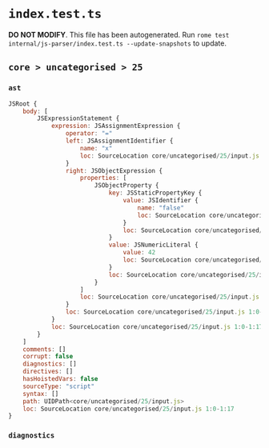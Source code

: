 # `index.test.ts`

**DO NOT MODIFY**. This file has been autogenerated. Run `rome test internal/js-parser/index.test.ts --update-snapshots` to update.

## `core > uncategorised > 25`

### `ast`

```javascript
JSRoot {
	body: [
		JSExpressionStatement {
			expression: JSAssignmentExpression {
				operator: "="
				left: JSAssignmentIdentifier {
					name: "x"
					loc: SourceLocation core/uncategorised/25/input.js 1:0-1:1 (x)
				}
				right: JSObjectExpression {
					properties: [
						JSObjectProperty {
							key: JSStaticPropertyKey {
								value: JSIdentifier {
									name: "false"
									loc: SourceLocation core/uncategorised/25/input.js 1:6-1:11 (false)
								}
								loc: SourceLocation core/uncategorised/25/input.js 1:6-1:11
							}
							value: JSNumericLiteral {
								value: 42
								loc: SourceLocation core/uncategorised/25/input.js 1:13-1:15
							}
							loc: SourceLocation core/uncategorised/25/input.js 1:6-1:15
						}
					]
					loc: SourceLocation core/uncategorised/25/input.js 1:4-1:17
				}
				loc: SourceLocation core/uncategorised/25/input.js 1:0-1:17
			}
			loc: SourceLocation core/uncategorised/25/input.js 1:0-1:17
		}
	]
	comments: []
	corrupt: false
	diagnostics: []
	directives: []
	hasHoistedVars: false
	sourceType: "script"
	syntax: []
	path: UIDPath<core/uncategorised/25/input.js>
	loc: SourceLocation core/uncategorised/25/input.js 1:0-1:17
}
```

### `diagnostics`

```

```

